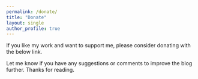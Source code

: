 ```yaml
---
permalink: /donate/
title: "Donate"
layout: single 
author_profile: true
---
```


If you like my work and want to support me, please consider donating with the below link. 

Let me know if you have any suggestions or comments to improve the blog further. Thanks for reading. 

<form><script src="https://checkout.razorpay.com/v1/payment-button.js" data-payment_button_id="pl_IktS6sEJbuHada" async> </script> </form>